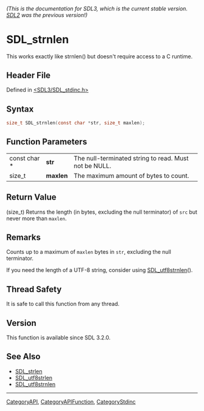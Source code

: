 ###### (This is the documentation for SDL3, which is the current stable version. [SDL2](https://wiki.libsdl.org/SDL2/) was the previous version!)
# SDL_strnlen

This works exactly like strnlen() but doesn't require access to a C runtime.

## Header File

Defined in [<SDL3/SDL_stdinc.h>](https://github.com/libsdl-org/SDL/blob/main/include/SDL3/SDL_stdinc.h)

## Syntax

```c
size_t SDL_strnlen(const char *str, size_t maxlen);
```

## Function Parameters

|              |            |                                                       |
| ------------ | ---------- | ----------------------------------------------------- |
| const char * | **str**    | The null-terminated string to read. Must not be NULL. |
| size_t       | **maxlen** | The maximum amount of bytes to count.                 |

## Return Value

(size_t) Returns the length (in bytes, excluding the null terminator) of
`src` but never more than `maxlen`.

## Remarks

Counts up to a maximum of `maxlen` bytes in `str`, excluding the null
terminator.

If you need the length of a UTF-8 string, consider using
[SDL_utf8strnlen](SDL_utf8strnlen)().

## Thread Safety

It is safe to call this function from any thread.

## Version

This function is available since SDL 3.2.0.

## See Also

- [SDL_strlen](SDL_strlen)
- [SDL_utf8strlen](SDL_utf8strlen)
- [SDL_utf8strnlen](SDL_utf8strnlen)

----
[CategoryAPI](CategoryAPI), [CategoryAPIFunction](CategoryAPIFunction), [CategoryStdinc](CategoryStdinc)

